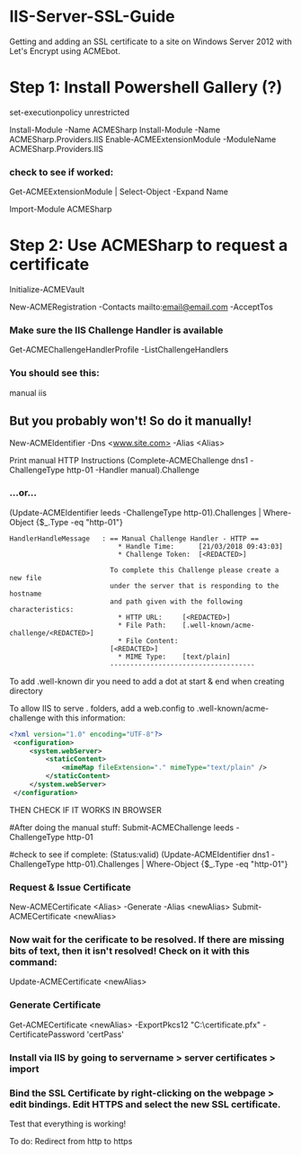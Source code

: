 # IIS-Server-SSL-Guide
Getting and adding an SSL certificate to a site on Windows Server 2012 with Let's Encrypt using ACMEbot.

# Step 1: Install Powershell Gallery (?)
set-executionpolicy unrestricted

Install-Module -Name ACMESharp
Install-Module -Name ACMESharp.Providers.IIS
Enable-ACMEExtensionModule -ModuleName ACMESharp.Providers.IIS

### check to see if worked:
 Get-ACMEExtensionModule | Select-Object -Expand Name

Import-Module ACMESharp 

# Step 2: Use ACMESharp to request a certificate

Initialize-ACMEVault

New-ACMERegistration -Contacts mailto:<email@email.com> -AcceptTos

### Make sure the IIS Challenge Handler is available
Get-ACMEChallengeHandlerProfile -ListChallengeHandlers 

### You should see this:
manual
iis

## But you probably won't! So do it manually!

New-ACMEIdentifier -Dns <www.site.com> -Alias \<Alias\>

Print manual HTTP Instructions
(Complete-ACMEChallenge dns1 -ChallengeType http-01 -Handler manual).Challenge

### ...or...

(Update-ACMEIdentifier leeds -ChallengeType http-01).Challenges | Where-Object {$_.Type -eq "http-01"}


```
HandlerHandleMessage   : == Manual Challenge Handler - HTTP ==
                           * Handle Time:      [21/03/2018 09:43:03]
                           * Challenge Token:  [<REDACTED>]

                         To complete this Challenge please create a new file
                         under the server that is responding to the hostname
                         and path given with the following characteristics:
                           * HTTP URL:     [<REDACTED>]
                           * File Path:    [.well-known/acme-challenge/<REDACTED>]
                           * File Content:
                         [<REDACTED>]
                           * MIME Type:    [text/plain]
                         ------------------------------------
```



To add .well-known dir you need to add a dot at start & end when creating directory

To allow IIS to serve . folders, add a web.config to .well-known/acme-challenge with this information:

```xml
<?xml version="1.0" encoding="UTF-8"?>
 <configuration>
     <system.webServer>
         <staticContent>
             <mimeMap fileExtension="." mimeType="text/plain" />
         </staticContent>
     </system.webServer>
 </configuration>
```



THEN CHECK IF IT WORKS IN BROWSER



#After doing the manual stuff:
Submit-ACMEChallenge leeds -ChallengeType http-01

#check to see if complete: (Status:valid)
(Update-ACMEIdentifier dns1 -ChallengeType http-01).Challenges | Where-Object {$_.Type -eq "http-01"}


### Request & Issue Certificate
New-ACMECertificate \<Alias\> -Generate -Alias \<newAlias\>
Submit-ACMECertificate \<newAlias\>

### Now wait for the cerificate to be resolved. If there are missing bits of text, then it isn't resolved! Check on it with this command:
Update-ACMECertificate \<newAlias\>

### Generate Certificate
Get-ACMECertificate \<newAlias\> -ExportPkcs12 "C:\certificate.pfx" -CertificatePassword 'certPass'


### Install via IIS by going to servername > server certificates > import

### Bind the SSL Certificate by right-clicking on the webpage > edit bindings. Edit HTTPS and select the new SSL certificate.

Test that everything is working!

To do: Redirect from http to https
